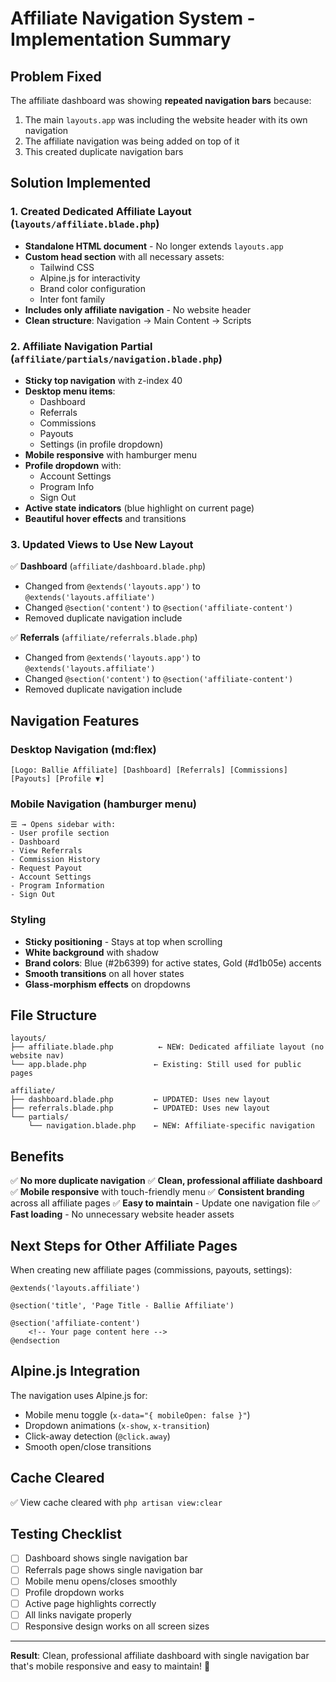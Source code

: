 # Affiliate Navigation System - Implementation Summary

## Problem Fixed

The affiliate dashboard was showing **repeated navigation bars** because:

1. The main `layouts.app` was including the website header with its own navigation
2. The affiliate navigation was being added on top of it
3. This created duplicate navigation bars

## Solution Implemented

### 1. **Created Dedicated Affiliate Layout** (`layouts/affiliate.blade.php`)

-   **Standalone HTML document** - No longer extends `layouts.app`
-   **Custom head section** with all necessary assets:
    -   Tailwind CSS
    -   Alpine.js for interactivity
    -   Brand color configuration
    -   Inter font family
-   **Includes only affiliate navigation** - No website header
-   **Clean structure**: Navigation → Main Content → Scripts

### 2. **Affiliate Navigation Partial** (`affiliate/partials/navigation.blade.php`)

-   **Sticky top navigation** with z-index 40
-   **Desktop menu items**:
    -   Dashboard
    -   Referrals
    -   Commissions
    -   Payouts
    -   Settings (in profile dropdown)
-   **Mobile responsive** with hamburger menu
-   **Profile dropdown** with:
    -   Account Settings
    -   Program Info
    -   Sign Out
-   **Active state indicators** (blue highlight on current page)
-   **Beautiful hover effects** and transitions

### 3. **Updated Views to Use New Layout**

✅ **Dashboard** (`affiliate/dashboard.blade.php`)

-   Changed from `@extends('layouts.app')` to `@extends('layouts.affiliate')`
-   Changed `@section('content')` to `@section('affiliate-content')`
-   Removed duplicate navigation include

✅ **Referrals** (`affiliate/referrals.blade.php`)

-   Changed from `@extends('layouts.app')` to `@extends('layouts.affiliate')`
-   Changed `@section('content')` to `@section('affiliate-content')`
-   Removed duplicate navigation include

## Navigation Features

### Desktop Navigation (md:flex)

```
[Logo: Ballie Affiliate] [Dashboard] [Referrals] [Commissions] [Payouts] [Profile ▼]
```

### Mobile Navigation (hamburger menu)

```
☰ → Opens sidebar with:
- User profile section
- Dashboard
- View Referrals
- Commission History
- Request Payout
- Account Settings
- Program Information
- Sign Out
```

### Styling

-   **Sticky positioning** - Stays at top when scrolling
-   **White background** with shadow
-   **Brand colors**: Blue (#2b6399) for active states, Gold (#d1b05e) accents
-   **Smooth transitions** on all hover states
-   **Glass-morphism effects** on dropdowns

## File Structure

```
layouts/
├── affiliate.blade.php          ← NEW: Dedicated affiliate layout (no website nav)
└── app.blade.php               ← Existing: Still used for public pages

affiliate/
├── dashboard.blade.php         ← UPDATED: Uses new layout
├── referrals.blade.php         ← UPDATED: Uses new layout
└── partials/
    └── navigation.blade.php    ← NEW: Affiliate-specific navigation
```

## Benefits

✅ **No more duplicate navigation**
✅ **Clean, professional affiliate dashboard**
✅ **Mobile responsive** with touch-friendly menu
✅ **Consistent branding** across all affiliate pages
✅ **Easy to maintain** - Update one navigation file
✅ **Fast loading** - No unnecessary website header assets

## Next Steps for Other Affiliate Pages

When creating new affiliate pages (commissions, payouts, settings):

```blade
@extends('layouts.affiliate')

@section('title', 'Page Title - Ballie Affiliate')

@section('affiliate-content')
    <!-- Your page content here -->
@endsection
```

## Alpine.js Integration

The navigation uses Alpine.js for:

-   Mobile menu toggle (`x-data="{ mobileOpen: false }"`)
-   Dropdown animations (`x-show`, `x-transition`)
-   Click-away detection (`@click.away`)
-   Smooth open/close transitions

## Cache Cleared

✅ View cache cleared with `php artisan view:clear`

## Testing Checklist

-   [ ] Dashboard shows single navigation bar
-   [ ] Referrals page shows single navigation bar
-   [ ] Mobile menu opens/closes smoothly
-   [ ] Profile dropdown works
-   [ ] Active page highlights correctly
-   [ ] All links navigate properly
-   [ ] Responsive design works on all screen sizes

---

**Result**: Clean, professional affiliate dashboard with single navigation bar that's mobile responsive and easy to maintain! 🎉
